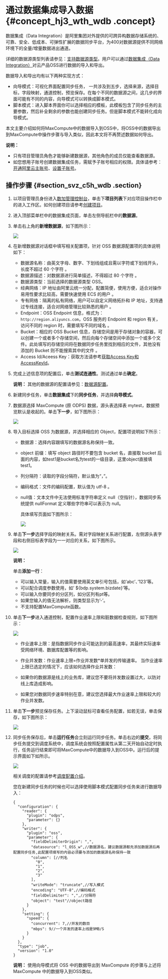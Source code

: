 # 通过数据集成导入数据 {#concept_hj3_wth_wdb .concept}

数据集成（Data Integration）是阿里集团对外提供的可跨异构数据存储系统的、可靠、安全、低成本、可弹性扩展的数据同步平台，为400对数据源提供不同网络环境下的全量/增量数据进出通道。

详细的数据源类型列表请参见：[支持数据源类型](https://help.aliyun.com/knowledge_detail/72965.html)。用户可以通过[数据集成（Data Integration）](https://www.aliyun.com/product/cdp)对云产品OSS进行数据的导入和导出。

数据导入和导出均有以下两种实现方式：

-   向导模式：可视化界面配置同步任务， 一共涉及到五步，选择来源，选择目标，字段映射，通道控制，预览保存。在每个不同的数据源之间，这几步的界面可能有不同的内容，向导模式可以转换成脚本模式。
-   脚本模式：进入脚本界面你可以选择相应的模板，此模板包含了同步任务的主要参数，然后补全剩余的参数也能创建同步任务。但是脚本模式不能转化成向导模式。

本文主要介绍如何将MaxCompute中的数据导入到OSS中，将OSS中的数据导出到MaxCompute中操作步骤与导入类似，因此本文将不再赘述数据如何导出。

**说明：** 

-   只有项目管理员角色才能够新建数据源，其他角色的成员仅能查看数据源。
-   如您想用子账号创建数据集成任务，需赋予子账号相应的权限。具体请参考：[开通阿里云主账号](https://help.aliyun.com/document_detail/56141.html)、[设置子账号](https://help.aliyun.com/document_detail/56143.html)。

## 操作步骤 {#section_svz_c5h_wdb .section}

1.  以项目管理员身份进入[数加管理控制台](https://workbench.data.aliyun.com/console)，单击下**项目列表**下对应项目操作栏中的进入工作区。如何创建项目请参考[创建项目](https://help.aliyun.com/document_detail/30263.html)。
2.  进入顶部菜单栏中的数据集成页面，单击左侧导航栏中的**数据源**。
3.  单击右上角的**新增数据源**，如下图所示：

    ![](http://static-aliyun-doc.oss-cn-hangzhou.aliyuncs.com/assets/img/4905/15645400532987_zh-CN.jpg)

4.  在新增数据源对话框中填写相关配置项，针对 OSS 数据源配置项的具体说明如下：
    -   数据源名称：由英文字母、数字、下划线组成且需以字符或下划线开头，长度不超过 60 个字符 。
    -   数据源描述：对数据源进行简单描述，不得超过 80 个字符 。
    -   数据源类型：当前选择的数据源类型 OSS。
    -   经典网络：IP 地址由阿里云统一分配，配置简便，使用方便，适合对操作易用性要求比较高，需要快速使用 ECS 的用户 。
    -   专有网络：隔离的私有网络，用户可以自定义网络拓扑和 IP 地址，支持通过专线连接，适合对网络管理比较熟悉的用户 。
    -   Endpoint：OSS Endpoint 信息，格式为：`http://region.aliyuncs.com`，OSS 服务的 Endpoint 和 region 有关，访问不同的 region 时，需要填写不同的域名 。
    -   Bucket：相应的 OSS Bucket 信息，存储空间是用于存储对象的容器，可以创建一个或者多个存储空间，然后向每个存储空间中添加一个或多个文件。此处填写的存储空间将在数据同步任务里找到相应的文件，其他没有添加的 Bucket 则不能搜索其中的文件 。
    -   Access Id/Aceess Key：获取方法请参考[获取Access Key和AccessKeyId](https://help.aliyun.com/knowledge_detail/48699.html)。
5.  完成上述信息项的配置后，单击**测试连通性**。测试通过单击**确定**。

    **说明：** 其他的数据源的配置请参见：[数据源配置](https://help.aliyun.com/knowledge_list/72788.html)。

6.  新建同步任务，单击**数据集成**下的**同步任务**，并选择**向导模式**。
7.  数据源选择 MaxCompute \(原 ODPS\) 数据，源头表选择表 mytest，数据预览默认是收起的。单击**下一步**，如下图所示：

    ![](http://static-aliyun-doc.oss-cn-hangzhou.aliyuncs.com/assets/img/4905/15645400542988_zh-CN.jpg)

8.  导入目标选择 OSS 为数据源，并选择相应的 Object，配置项说明如下所示：
    -   数据源：选择内容跟填写的数据源名称保持一致。
    -   object 前缀：填写 object 路径时不要包含 bucket 名，直接取 bucket 后面的内容，如test1是bucket名为test的一级目录，这里object直接填test1。
    -   列分隔符：读取的字段分隔符，默认值为“，”。
    -   编码格式：文件的编码配置，默认值为 utf-8 。
    -   null值：文本文件中无法使用标准字符串定义 null（空指针），数据同步系统提供 nullFormat 定义哪些字符串可以表示为 null。

        具体填写页面如下图所示：

        ![](http://static-aliyun-doc.oss-cn-hangzhou.aliyuncs.com/assets/img/4905/15645400542989_zh-CN.jpg)

9.  单击**下一步**选择字段的映射关系。需对字段映射关系进行配置，左侧源头表字段和右侧目标表字段为一一对应的关系，如下图所示。

    ![](http://static-aliyun-doc.oss-cn-hangzhou.aliyuncs.com/assets/img/4905/15645400546120_zh-CN.png)

    **说明：** 

    单击**添加一行**：

    -   可以输入常量，输入的值需要使用英文单引号包括，如’abc’、’123’等。
    -   可以配合调度参数使用，如’ $\{bdp.system.bizdate\}’等。
    -   可以输入你要同步的分区列，如分区列有pt等。
    -   如果您输入的值无法解析，则类型显示为’-’。
    -   不支持配置MaxCompute函数。
10. 单击**下一步**进入通道控制，配置作业速率上限和脏数据检查规则，如下图所示：

    ![](http://static-aliyun-doc.oss-cn-hangzhou.aliyuncs.com/assets/img/4905/15645400546117_zh-CN.jpg)

    -   作业速率上限：是指数据同步作业可能达到的最高速率，其最终实际速率受网络环境、数据库配置等的影响。
    -   作业并发数：作业速率上限=作业并发数\*单并发的传输速率。
    当作业速率上限已选定的情况下，应该如何选择作业并发数：

    -   如果你的数据源是线上的业务库，建议您不要将并发数设置过大，以防对线上库造成影响。
    -   如果您对数据同步速率特别在意，建议您选择最大作业速率上限和较大的作业并发数。
11. 单击**下一步**预览保存任务。上下滚动鼠标可查看任务配置，如若无误，单击保存，如下图所示：

    ![](http://static-aliyun-doc.oss-cn-hangzhou.aliyuncs.com/assets/img/4905/15645400556121_zh-CN.jpg)

12. 同步任务保存后，单击**运行任务**会立刻运行同步任务。单击右边的**提交**，将同步任务提交到调度系统中，调度系统会按照配置属性从第二天开始自动定时执行，任务运行结束即可将MaxCompute中的数据导入到OSS中。运行后的提示界面如下如所示。

    ![](http://static-aliyun-doc.oss-cn-hangzhou.aliyuncs.com/assets/img/4905/15645400552993_zh-CN.png)

    相关调度的配置请参考[调度配置介绍](https://help.aliyun.com/document_detail/50130.html?spm=a2c4g.11186623.2.13.OoLLeS)。

    您在新建同步任务的时候也可以选择使用脚本模式配置同步任务来进行数据导入：

    ``` {#codeblock_cbi_f9m_o12}
    {
      "configuration": {
        "reader": {
          "plugin": "odps",
          "parameter": {}
        },
        "writer": {
          "plugin": "oss",
          "parameter": {
            "fieldDelimiterOrigin": ",",
            "datasource": "l_OSS_w",//数据源名，建议数据源都先添加数据源后再配置同步任务,此配置项填写的内容必须要与添加的数据源名称保持一致
            "column": [//列名
              "0",
              "1",
              "2",
              "3"
            ],
            "writeMode": "truncate",//写入模式
            "encoding": "UTF-8",//编码格式
            "fieldDelimiter": ",",//分隔符
            "object": "test"//object路径
          }
        },
        "setting": {
          "speed": {
            "concurrent": 7,//并发的数目
            "mbps": 9//一个并发的速率上线是9MB/S
          }
        }
      },
      "type": "job",
      "version": "1.0"
    }
    ```

    **说明：** 使用向导模式将 OSS 中的数据导出到 MaxCompute 的步骤与上述将 MaxCompute 中的数据导入到OSS类似。


